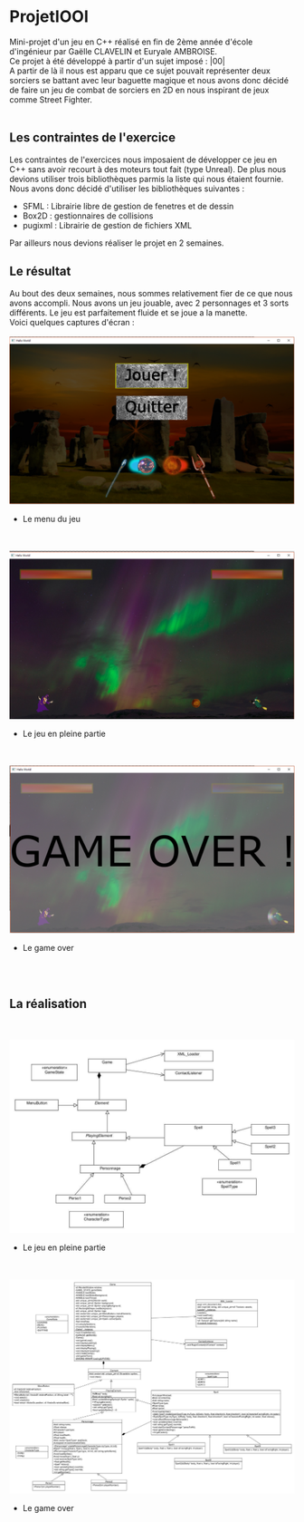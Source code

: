 # ProjetIOOI
Mini-projet d'un jeu en C++ réalisé en fin de 2ème année d'école d'ingénieur par Gaëlle CLAVELIN et Euryale AMBROISE. </br>
Ce projet à été développé à partir d'un sujet imposé : |00| </br>
A partir de là il nous est apparu que ce sujet pouvait représenter deux sorciers se battant avec leur baguette magique et nous avons donc décidé de faire un jeu de combat de sorciers en 2D en nous inspirant de jeux comme Street Fighter. </br></br>

## Les contraintes de l'exercice
Les contraintes de l'exercices nous imposaient de développer ce jeu en C++ sans avoir recourt à des moteurs tout fait (type Unreal). De plus nous devions utiliser trois bibliothèques parmis la liste qui nous étaient fournie. Nous avons donc décidé d'utiliser les bibliothèques suivantes : 
* SFML : Librairie libre de gestion de fenetres et de dessin
* Box2D : gestionnaires de collisions
* pugixml : Librairie de gestion de fichiers XML

Par ailleurs nous devions réaliser le projet en 2 semaines.

## Le résultat
Au bout des deux semaines, nous sommes relativement fier de ce que nous avons accompli. Nous avons un jeu jouable, avec 2 personnages et 3 sorts différents. Le jeu est parfaitement fluide et se joue a la manette. </br>
Voici quelques captures d'écran : 
</br> </br>
![Menu](./screenshots/menu.png)
* Le menu du jeu

</br> </br>
![Playing](./screenshots/playing.png)
* Le jeu en pleine partie 

</br> </br>
![Game Over](./screenshots/gameover.png)
* Le game over

</br> </br>

## La réalisation 

</br> </br>
![Diagramme de classes simplifiés](./screenshots/diagramme_simpl.jpg)
* Le jeu en pleine partie 

</br> </br>
![Diagramme de classes](./screenshots/diagramme.jpg)
* Le game over

</br> </br>